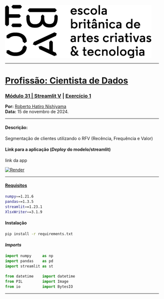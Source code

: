 <img src="https://raw.githubusercontent.com/marciolws/Curso_EBAC_Cientista_de_Dados/refs/heads/main/EBAC-media-utils/logo/newebac_logo_black_half.png" alt="ebac-logo">

---

# [**Profissão: Cientista de Dados**](https://github.com/marciolws/Curso_EBAC_Cientista_de_Dados)
### [**Módulo 31** | Streamlit V]() | [Exercício 1]()

**Por:** [Roberto Hatiro Nishiyama](https://www.linkedin.com/in/marcio-d-silva/)<br>
**Data:** 15 de novembro de 2024.

---

#### **Descrição:**
Segmentação de clientes utilizando o RFV (Recência, Frequência e Valor)

#### Link para a aplicação (*Deploy* do modelo/streamlit)
link da app

[![Render](https://img.shields.io/badge/Render-46E3B7?&logo=render&logoColor=white)](https://ebac-modulo-31-streamlit-v-exercicio-1.onrender.com/)

---

#### [Requisitos](https://github.com/rhatiro/Curso_EBAC-Profissao_Cientista_de_Dados/blob/main/Modulo_31_-_Streamlit_V/Exercicio%201/requirements.txt)
```bash
numpy==1.21.6
pandas==1.3.5
streamlit==1.23.1
XlsxWriter==3.1.9
```

#### Instalação
```bash
pip install -r requirements.txt
```

#### *Imports*
```python
import numpy     as np
import pandas    as pd
import streamlit as st

from datetime    import datetime
from PIL         import Image
from io          import BytesIO
```

---
